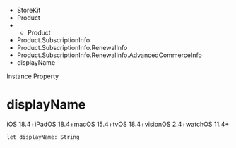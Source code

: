 

- StoreKit
- Product
- 
  - Product
- Product.SubscriptionInfo
- Product.SubscriptionInfo.RenewalInfo
- Product.SubscriptionInfo.RenewalInfo.AdvancedCommerceInfo
-  displayName 

Instance Property

# displayName

iOS 18.4+iPadOS 18.4+macOS 15.4+tvOS 18.4+visionOS 2.4+watchOS 11.4+

``` source
let displayName: String
```

